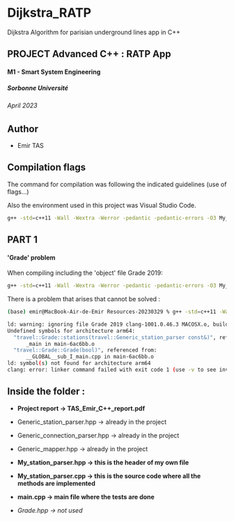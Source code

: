 # Dijkstra_RATP
Dijkstra Algorithm for parisian underground lines app in C++

## PROJECT Advanced C++  : RATP App 
#### M1 - Smart System Engineering
##### Sorbonne Université
###### April 2023





## Author

- Emir TAS



## Compilation flags

The command for compilation was following the indicated guidelines (use of flags...)

Also the environment used in this project was Visual Studio Code.

```bash
g++ -std=c++11 -Wall -Wextra -Werror -pedantic -pedantic-errors -O3 My_station_parser.cpp main.cpp -o main.exe
```



## PART 1 
#### __'Grade' problem__

When compiling including the 'object' file Grade 2019:


```bash
g++ -std=c++11 -Wall -Wextra -Werror -pedantic -pedantic-errors -O3 My_station_parser.cpp main.cpp "Grade 2019 clang-1001.0.46.3 MACOSX.o" -o main.exe
```
There is a problem that arises that cannot be solved :
```bash
(base) emir@MacBook-Air-de-Emir Resources-20230329 % g++ -std=c++11 -Wall -Wextra -Werror -pedantic -pedantic-errors -O3 My_station_parser.cpp main.cpp "Grade 2019 clang-1001.0.46.3 MACOSX.o" -o main.exe

ld: warning: ignoring file Grade 2019 clang-1001.0.46.3 MACOSX.o, building for macOS-arm64 but attempting to link with file built for unknown-x86_64
Undefined symbols for architecture arm64:
  "travel::Grade::stations(travel::Generic_station_parser const&)", referenced from:
      _main in main-6ac6bb.o
  "travel::Grade::Grade(bool)", referenced from:
      __GLOBAL__sub_I_main.cpp in main-6ac6bb.o
ld: symbol(s) not found for architecture arm64
clang: error: linker command failed with exit code 1 (use -v to see invocation)

```


## Inside the folder : 

- **Project report -> TAS_Emir_C++_report.pdf**

- Generic_station_parser.hpp -> already in the project
- Generic_connection_parser.hpp -> already in the project
- Generic_mapper.hpp -> already in the project
- **My_station_parser.hpp -> this is the header of my own file**
- **My_station_parser.cpp -> this is the source code where all the methods are implemented**
- **main.cpp -> main file where the tests are done**

- *Grade.hpp -> not used*


